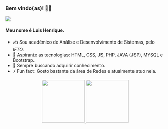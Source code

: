 ### Bem vindo(as)! 👋👋

![](https://komarev.com/ghpvc/?username=lhenriquedeveloper)

#### Meu nome é Luis Henrique.


- ✍️ Sou acadêmico de Análise e Desenvolvimento de Sistemas, pelo *IFTO*.
- 🌱 Aspirante as tecnologias: HTML, CSS, JS, PHP, JAVA (JSP), MYSQL e Bootstrap.  
- 📖 Sempre buscando adquirir conhecimento.
- ⚡ Fun fact: Gosto bastante da área de Redes e atualmente atuo nela. 

<div align="center">
  <a href="https://github.com/lhenriquedeveloper">
  <img height="135em" src="https://github-readme-stats.vercel.app/api?username=lhenriquedeveloper&show_icons=true&theme=dracula&include_all_commits=true&count_private=true"/>
  <img height="135em" src="https://github-readme-stats.vercel.app/api/top-langs/?username=lhenriquedeveloper&layout=compact&langs_count=7&theme=dracula"/>
</div>
